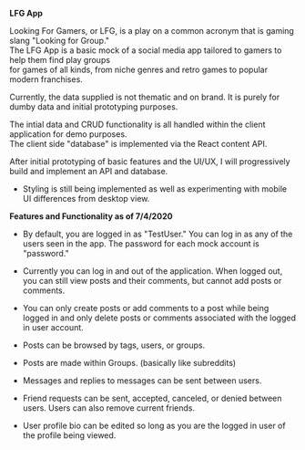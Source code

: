 **LFG App**

Looking For Gamers, or LFG, is a play on a common acronym that is gaming slang "Looking for Group."  
The LFG App is a basic mock of a social media app tailored to gamers to help them find play groups  
for games of all kinds, from niche genres and retro games to popular modern franchises.

Currently, the data supplied is not thematic and on brand. It is purely for dumby data and initial prototyping purposes.

The intial data and CRUD functionality is all handled within the client application for demo purposes.  
The client side "database" is implemented via the React content API.

After initial prototyping of basic features and the UI/UX, I will progressively build and implement an API and database.

- Styling is still being implemented as well as experimenting with mobile UI differences from desktop view.

**Features and Functionality as of 7/4/2020**

- By default, you are logged in as "TestUser." You can log in as any of the users seen in the app. The password for each mock account is "password."

- Currently you can log in and out of the application. When logged out, you can still view posts and their comments, but cannot add posts or comments.

- You can only create posts or add comments to a post while being logged in and only delete posts or comments associated with the logged in user account.

- Posts can be browsed by tags, users, or groups.

- Posts are made within Groups. (basically like subreddits)

- Messages and replies to messages can be sent between users.

- Friend requests can be sent, accepted, canceled, or denied between users. Users can also remove current friends.

- User profile bio can be edited so long as you are the logged in user of the profile being viewed.
